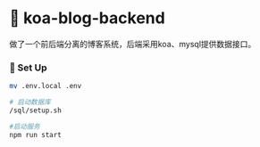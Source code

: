 # 📕 koa-blog-backend

做了一个前后端分离的博客系统，后端采用koa、mysql提供数据接口。

### 🛫 Set Up

```sh
mv .env.local .env

# 启动数据库
/sql/setup.sh

#启动服务
npm run start
```
